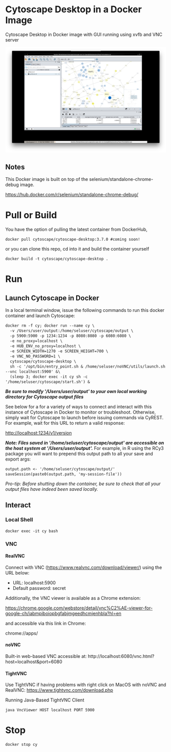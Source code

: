 # Cytoscape Desktop in a Docker Image

Cytoscape Desktop in Docker image with GUI running using xvfb and VNC server

![cytoscape_desktop](cytoscape_desktop.png)

## Notes

This Docker image is built on top of the selenium/standalone-chrome-debug image.

https://hub.docker.com/r/selenium/standalone-chrome-debug/

# Pull or Build
You have the option of pulling the latest container from DockerHub,
```
docker pull cytoscape/cytoscape-desktop:3.7.0 #coming soon!
```

or you can clone this repo, cd into it and build the container yourself
```
docker build -t cytoscape/cytoscape-desktop .
```

# Run
## Launch Cytoscape in Docker
In a local terminal window, issue the following commands to run this docker container and launch Cytoscape:
```
docker rm -f cy; docker run --name cy \
  -v /Users/user/output:/home/seluser/cytoscape/output \
  -p 5900:5900 -p 1234:1234 -p 8080:8080 -p 6080:6080 \
  -e no_proxy=localhost \
  -e HUB_ENV_no_proxy=localhost \
  -e SCREEN_WIDTH=1270 -e SCREEN_HEIGHT=700 \
  -e VNC_NO_PASSWORD=1 \
  cytoscape/cytoscape-desktop \
  sh -c '/opt/bin/entry_point.sh & /home/seluser/noVNC/utils/launch.sh --vnc localhost:5900' &\
  (sleep 3; docker exec -it cy sh -c '/home/seluser/cytoscape/start.sh') &
```
_**Be sure to modify '/Users/user/output' to your own local working directory for Cytoscape output files**_

See below for a for a variety of ways to connect and interact with this instance of Cytoscape in Docker to monitor or 
troubleshoot. Otherwise, simply wait for Cytoscape to launch before issuing commands via CyREST. For example, wait
for this URL to return a valid response:

<a href="http://localhost:1234/v1/version" target="_blank">http://localhost:1234/v1/version</a>

 
_**Note: Files saved in '/home/seluser/cytoscape/output' are accessible on the host system at '/Users/user/output'.**_ 
For example, in R using the RCy3 package you will want to prepend this output path to all your save and export args:
```
output.path <- '/home/seluser/cytoscape/output/'
saveSession(paste0(output.path, 'my-session-file'))
```

_Pro-tip: Before shutting down the container, be sure to check that all your output files have indeed been saved locally._

## Interact
### Local Shell
```
docker exec -it cy bash
```

### VNC
#### RealVNC
Connect with VNC (https://www.realvnc.com/download/viewer/) using the URL below:

* URL: localhost:5900
* Default password: secret

Additionally, the VNC viewer is available as a Chrome extension:

https://chrome.google.com/webstore/detail/vnc%C2%AE-viewer-for-google-ch/iabmpiboiopbgfabjmgeedhcmjenhbla?hl=en

and accessible via this link in Chrome:

chrome://apps/

#### noVNC
Built-in web-based VNC accessible at: http://localhost:6080/vnc.html?host=localhost&port=6080

#### TightVNC
Use TightVNC if having problems with right click on MacOS with noVNC and RealVNC: https://www.tightvnc.com/download.php

Running Java-Based TightVNC Client
```
java VncViewer HOST localhost PORT 5900
```

# Stop
```
docker stop cy
```

